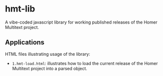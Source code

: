 # hmt-lib

A vibe-coded javascript library for working published releases of the Homer Multitext project.



## Applications

HTML files illustrating usage of the library:

- `1.hmt-load.html`: illustrates how to load the current release of the Homer Multitext project into a parsed object.



